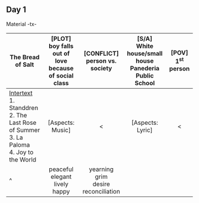 ## Day 1

Material
-tx-

| The Bread of Salt                                                                                             | [PLOT]<br>boy falls out of love because of social class |       [CONFLICT]<br>person vs. society       | [S/A]<br>White house/small house<br>Panederia<br>Public School | [POV]<br>$1^{\text{st}}$ person |
| ------------------------------------------------------------------------------------------------------------- | :-----------------------------------------------------: | :------------------------------------------: | :------------------------------------------------------------: | :-----------------------------: |
| <u>Intertext</u><br>  1. Standdren<br>  2. The Last Rose of Summer<br>  3. La Paloma<br>  4. Joy to the World |                    [Aspects: Music]                     |                      <                       |                        [Aspects: Lyric]                        |                <                |
| ^                                                                                                             |         peaceful<br>elegant<br>lively<br>happy          | yearning<br>grim<br>desire<br>reconciliation |                                                                |                                 |

